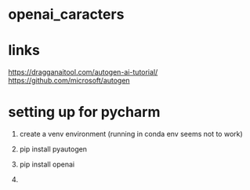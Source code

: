 # openai_caracters


# links
https://dragganaitool.com/autogen-ai-tutorial/
https://github.com/microsoft/autogen


# setting up for pycharm

1. create a venv environment (running in conda env seems not to work)
2. pip install pyautogen
3. pip install openai

4. 

